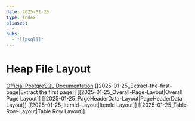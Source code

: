 ```yaml
---
date: 2025-01-25
type: index
aliases:
  -
hubs:
  - "[[psql]]"
---
```


# Heap File Layout

[Official PostgreSQL Documentation](https://www.postgresql.org/docs/current/storage-page-layout.html)
[[2025-01-25_Extract-the-first-page|Extract the first page]]
[[2025-01-25_Overall-Page-Layout|Overall Page Layout]]
[[2025-01-25_PageHeaderData-Layout|PageHeaderData Layout]]
[[2025-01-25_ItemId-Layout|ItemId Layout]]
[[2025-01-25_Table-Row-Layout|Table Row Layout]]
